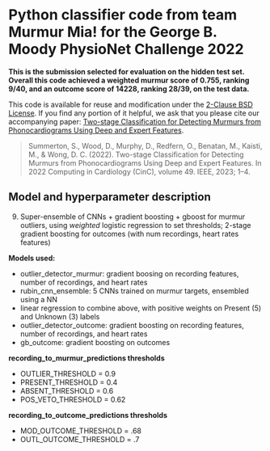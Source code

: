 # Python classifier code from team Murmur Mia! for the George B. Moody PhysioNet Challenge 2022

**This is the submission selected for evaluation on the hidden test set. Overall this code achieved a weighted murmur score of 0.755, ranking 9/40, and an outcome score of 14228, ranking 28/39, on the test data.**

This code is available for reuse and modification under the [2-Clause BSD License](https://opensource.org/licenses/BSD-2-Clause). If you find any portion of it helpful, we ask that you please cite our accompanying paper: [Two-stage Classification for Detecting Murmurs from Phonocardiograms Using Deep and Expert Features]().

> Summerton, S., Wood, D., Murphy, D., Redfern, O., Benatan, M., Kaisti, M., & Wong, D. C. (2022). Two-stage Classification for Detecting Murmurs from Phonocardiograms Using Deep and Expert Features. In 2022 Computing in Cardiology (CinC), volume 49. IEEE, 2023; 1–4.

## Model and hyperparameter description

09. Super-ensemble of CNNs + gradient boosting + gboost for murmur outliers, using *weighted* logistic regression to set thresholds; 2-stage gradient boosting for outcomes (with num recordings, heart rates features)

**Models used:**
  * outlier_detector_murmur: gradient boosing on recording features, number of recordings, and heart rates 
  * rubin_cnn_ensemble: 5 CNNs trained on murmur targets, ensembled using a NN
  * linear regression to combine above, with positive weights on Present (5) and Unknown (3) labels
  * outlier_detector_outcome: gradient boosting on recording features, number of recordings, and heart rates
  * gb_outcome: gradient boosting on outcomes

**recording_to_murmur_predictions thresholds**
  * OUTLIER_THRESHOLD = 0.9
  * PRESENT_THRESHOLD = 0.4
  * ABSENT_THRESHOLD = 0.6
  * POS_VETO_THRESHOLD = 0.62

**recording_to_outcome_predictions thresholds**
  * MOD_OUTCOME_THRESHOLD = .68
  * OUTL_OUTCOME_THRESHOLD = .7
